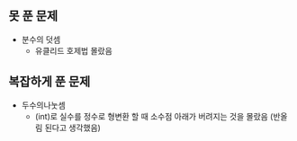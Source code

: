 ## 못 푼 문제
* 분수의 덧셈
    * 유클리드 호제법 몰랐음
## 복잡하게 푼 문제
* 두수의나눗셈
    * (int)로 실수를 정수로 형변환 할 때 소수점 아래가 버려지는 것을 몰랐음 (반올림 된다고 생각했음)
